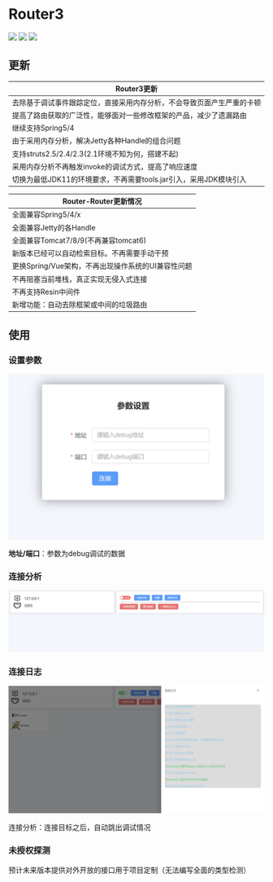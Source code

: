# Router3

![](https://camo.githubusercontent.com/5e63684235558188b21b1bf830c45db86b45f570236d10f03a80172f9aac614d/68747470733a2f2f63646e2e6e6c61726b2e636f6d2f79757175652f302f323032322f7376672f313539393937392f313636313233323537383937302d38383539393738662d343732372d343636622d616232652d3162383635376561336163322e737667)
![](https://img.shields.io/badge/vue-3-green)
![](https://img.shields.io/badge/springboot-3-green)

## 更新

| Router3更新                                 |
| ----------------------------------------- |
| 去除基于调试事件跟踪定位，直接采用内存分析，不会导致页面产生严重的卡顿       |
| 提高了路由获取的广泛性，能够面对一些修改框架的产品，减少了遗漏路由         |
| 继续支持Spring5/4                             |
| 由于采用内存分析，解决Jetty各种Handle的组合问题             |
| 支持struts2.5/2.4/2.3(2.1环境不知为何，搭建不起)       |
| 采用内存分析不再触发invoke的调试方式，提高了响应速度             |
| 切换为最低JDK11的环境要求，不再需要tools.jar引入，采用JDK模块引入 |

| Router-Router更新情况               |
| ------------------------------- |
| 全面兼容Spring5/4/x                 |
| 全面兼容Jetty的各Handle               |
| 全面兼容Tomcat7/8/9(不再兼容tomcat6)    |
| 新版本已经可以自动检索目标。不再需要手动干预          |
| 更换Spring/Vue架构，不再出现操作系统的UI兼容性问题 |
| 不再阻塞当前堆栈，真正实现无侵入式连接             |
| 不再支持Resin中间件                    |
| 新增功能：自动去除框架或中间的垃圾路由             |

## 使用

### 设置参数

![](img\1.jpg)

**地址/端口**：参数为debug调试的数据

### 连接分析

![image-20230316145050920](img/2.jpg)

### 连接日志

![](img/3.jpg)

连接分析：连接目标之后，自动跳出调试情况

### 未授权探测

预计未来版本提供对外开放的接口用于项目定制（无法编写全面的类型检测）
